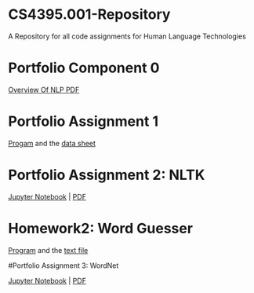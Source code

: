 # CS4395.001-Repository
A Repository for all code assignments for Human Language Technologies

# Portfolio Component 0

[Overview Of NLP PDF](Overview_of_NLP.pdf)

# Portfolio Assignment 1

[Progam](Homework1/PersonProducer.py) and the [data sheet](Homework1/data/data.csv)
 
# Portfolio Assignment 2: NLTK
 
[Jupyter Notebook](Porfolio_Assignment2/Portfolio_Assignment2-ajc200002.ipynb)   |    [PDF](Porfolio_Assignment2/Portfolio_Assignment2-ajc200002.pdf)

# Homework2: Word Guesser

[Program](Homework2/WordGuesser.py) and the [text file](Homework2/anat19.txt)

#Portfolio Assignment 3: WordNet

[Jupyter Notebook](Porfolio_Assignment3/WordNet.ipynb)   |    [PDF](Porfolio_Assignment3/Portfolio_Assignment3-ajc200002.pdf)
